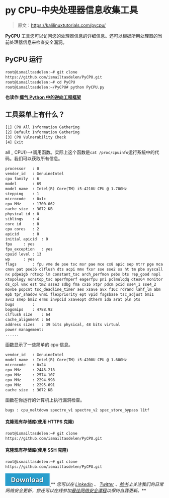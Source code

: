 # py CPU–中央处理器信息收集工具

> 原文：<https://kalilinuxtutorials.com/pycpu/>

**PyCPU** 工具您可以访问您的处理器信息的详细信息。还可以根据所用处理器的当前处理器信息来检查安全漏洞。

## **PyCPU 运行**

```
root@ismailtasdelen:~# git clone https://github.com/ismailtasdelen/PyCPU.git
root@ismailtasdelen:~# cd PyCPU
root@ismailtasdelen:~/PyCPU# python PyCPU.py
```

**也读作 [瘴气 Python 中的逆向工程框架](https://kalilinuxtutorials.com/miasm-reverse-engineering-framework/)**

## 工具菜单上有什么？

```
[1] CPU All Information Gathering
[2] Default Information Gathering
[3] CPU Vulnerability Check
[4] Exit
```

all _ CPU()–>调用函数。实际上这个函数是`cat /proc/cpuinfo`运行系统中的代码。我们可以获取所有信息。

```
processor	: 0
vendor_id	: GenuineIntel
cpu family	: 6
model		: 69
model name	: Intel(R) Core(TM) i5-4210U CPU @ 1.70GHz
stepping	: 1
microcode	: 0x1c
cpu MHz		: 1700.062
cache size	: 3072 KB
physical id	: 0
siblings	: 4
core id		: 0
cpu cores	: 2
apicid		: 0
initial apicid	: 0
fpu		: yes
fpu_exception	: yes
cpuid level	: 13
wp		: yes
flags		: fpu vme de pse tsc msr pae mce cx8 apic sep mtrr pge mca cmov pat pse36 clflush dts acpi mmx fxsr sse sse2 ss ht tm pbe syscall nx pdpe1gb rdtscp lm constant_tsc arch_perfmon pebs bts rep_good nopl xtopology nonstop_tsc aperfmperf eagerfpu pni pclmulqdq dtes64 monitor ds_cpl vmx est tm2 ssse3 sdbg fma cx16 xtpr pdcm pcid sse4_1 sse4_2 movbe popcnt tsc_deadline_timer aes xsave avx f16c rdrand lahf_lm abm epb tpr_shadow vnmi flexpriority ept vpid fsgsbase tsc_adjust bmi1 avx2 smep bmi2 erms invpcid xsaveopt dtherm ida arat pln pts
bugs		:
bogomips	: 4788.92
clflush size	: 64
cache_alignment	: 64
address sizes	: 39 bits physical, 48 bits virtual
power management:
......
```

函数显示了一些简单的 cpu 信息。

```
vendor_id	: GenuineIntel
model name	: Intel(R) Core(TM) i5-4200U CPU @ 1.60GHz
microcode	: 0x24
cpu MHz		: 2446.218
cpu MHz		: 2574.107
cpu MHz		: 2294.998
cpu MHz		: 2295.091
cache size	: 3072 KB
```

函数在你运行的计算机上执行漏洞检查。

```
bugs : cpu_meltdown spectre_v1 spectre_v2 spec_store_bypass l1tf
```

#### **克隆现有存储库(使用 HTTPS 克隆)**

```
root@ismailtasdelen:~# git clone https://github.com/ismailtasdelen/PyCPU.git
```

#### **克隆现有存储库(使用 SSH 克隆)**

```
root@ismailtasdelen:~# git clone https://github.com/ismailtasdelen/PyCPU.git
```

[![](img/d861a9096555aeb1980fc054015933d7.png) ](https://github.com/ismailtasdelen/PyCPU) ** *您可以在 [Linkedin](https://www.linkedin.com/company/gbhackers/) 、 [Twitter](https://twitter.com/GbhackerOn) 、[脸书](https://www.facebook.com/gbhackersadmin)上关注我们的日常网络安全更新，您还可以在线参加[最佳网络安全课程](https://ethicalhackersacademy.com/)以保持自我更新。***
